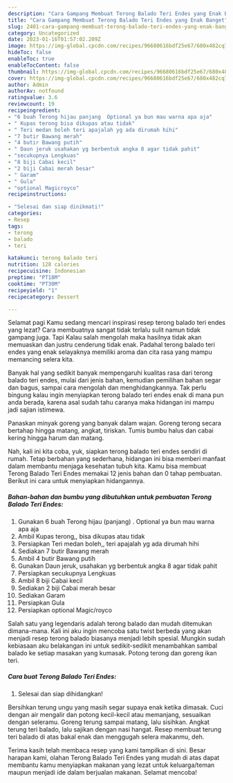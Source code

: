 ```yaml
---
description: "Cara Gampang Membuat Terong Balado Teri Endes yang Enak Banget"
title: "Cara Gampang Membuat Terong Balado Teri Endes yang Enak Banget"
slug: 2401-cara-gampang-membuat-terong-balado-teri-endes-yang-enak-banget
category: Uncategorized
date: 2023-01-16T01:57:02.209Z
image: https://img-global.cpcdn.com/recipes/96680616bdf25e67/680x482cq70/terong-balado-teri-endes-foto-resep-utama.jpg
hideToc: false
enableToc: true
enableTocContent: false
thumbnail: https://img-global.cpcdn.com/recipes/96680616bdf25e67/680x482cq70/terong-balado-teri-endes-foto-resep-utama.jpg
cover: https://img-global.cpcdn.com/recipes/96680616bdf25e67/680x482cq70/terong-balado-teri-endes-foto-resep-utama.jpg
author: Admin
authorAv: notfound
ratingvalue: 3.6
reviewcount: 19
recipeingredient:
- "6 buah Terong hijau panjang  Optional ya bun mau warna apa aja"
- " Kupas terong bisa dikupas atau tidak"
- " Teri medan boleh teri apajalah yg ada dirumah hihi"
- "7 butir Bawang merah"
- "4 butir Bawang putih"
- " Daun jeruk usahakan yg berbentuk angka 8 agar tidak pahit"
- "secukupnya Lengkuas"
- "8 biji Cabai kecil"
- "2 biji Cabai merah besar"
- " Garam"
- " Gula"
- "optional Magicroyco"
recipeinstructions:

- "Selesai dan siap dinikmati!"
categories:
- Resep
tags:
- terong
- balado
- teri

katakunci: terong balado teri 
nutrition: 128 calories
recipecuisine: Indonesian
preptime: "PT18M"
cooktime: "PT30M"
recipeyield: "1"
recipecategory: Dessert

---
```



Selamat pagi Kamu sedang mencari inspirasi resep terong balado teri endes yang lezat? Cara membuatnya sangat tidak terlalu sulit namun tidak gampang juga. Tapi Kalau salah mengolah maka hasilnya tidak akan memuaskan dan justru cenderung tidak enak. Padahal terong balado teri endes yang enak selayaknya memiliki aroma dan cita rasa yang mampu memancing selera kita.


Banyak hal yang sedikit banyak mempengaruhi kualitas rasa dari terong balado teri endes, mulai dari jenis bahan, kemudian pemilihan bahan segar dan bagus, sampai cara mengolah dan menghidangkannya. Tak perlu bingung kalau ingin menyiapkan terong balado teri endes enak di mana pun anda berada, karena asal sudah tahu caranya maka hidangan ini mampu jadi sajian istimewa.

Panaskan minyak goreng yang banyak dalam wajan. Goreng terong secara bertahap hingga matang, angkat, tiriskan. Tumis bumbu halus dan cabai kering hingga harum dan matang.


Nah, kali ini kita coba, yuk, siapkan terong balado teri endes sendiri di rumah. Tetap berbahan yang sederhana, hidangan ini bisa memberi manfaat dalam membantu menjaga kesehatan tubuh kita. Kamu bisa membuat Terong Balado Teri Endes memakai 12 jenis bahan dan 0 tahap pembuatan. Berikut ini cara untuk menyiapkan hidangannya.

<!--inarticleads1-->

##### Bahan-bahan dan bumbu yang dibutuhkan untuk pembuatan Terong Balado Teri Endes:

1. Gunakan 6 buah Terong hijau (panjang) . Optional ya bun mau warna apa aja
1. Ambil  Kupas terong,, bisa dikupas atau tidak
1. Persiapkan  Teri medan boleh,, teri apajalah yg ada dirumah hihi
1. Sediakan 7 butir Bawang merah
1. Ambil 4 butir Bawang putih
1. Gunakan  Daun jeruk, usahakan yg berbentuk angka 8 agar tidak pahit
1. Persiapkan secukupnya Lengkuas
1. Ambil 8 biji Cabai kecil
1. Sediakan 2 biji Cabai merah besar
1. Sediakan  Garam
1. Persiapkan  Gula
1. Persiapkan optional Magic/royco


Salah satu yang legendaris adalah terong balado dan mudah ditemukan dimana-mana. Kali ini aku ingin mencoba satu twist berbeda yang akan menjadi resep terong balado biasanya menjadi lebih spesial. Mungkin sudah kebiasaan aku belakangan ini untuk sedikit-sedikit menambahkan sambal balado ke setiap masakan yang kumasak. Potong terong dan goreng ikan teri. 

<!--inarticleads2-->

##### Cara buat Terong Balado Teri Endes:


1. Selesai dan siap dihidangkan!

Bersihkan terung ungu yang masih segar supaya enak ketika dimasak. Cuci dengan air mengalir dan potong kecil-kecil atau memanjang, sesuaikan dengan seleramu. Goreng terung sampai matang, lalu sisihkan. Angkat terung teri balado, lalu sajikan dengan nasi hangat. Resep membuat terung teri balado di atas bakal enak dan menggugah selera makanmu, deh. 

Terima kasih telah membaca resep yang kami tampilkan di sini. Besar harapan kami, olahan Terong Balado Teri Endes yang mudah di atas dapat membantu kamu menyiapkan makanan yang lezat untuk keluarga/teman maupun menjadi ide dalam berjualan makanan. Selamat mencoba!
